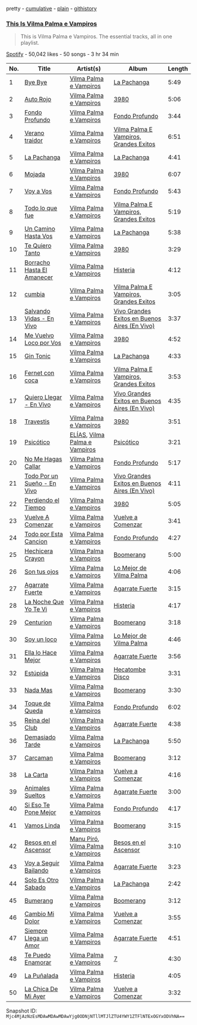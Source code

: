 pretty - [cumulative](/playlists/cumulative/37i9dQZF1DZ06evO3uRjKu.md) - [plain](/playlists/plain/37i9dQZF1DZ06evO3uRjKu) - [githistory](https://github.githistory.xyz/mackorone/spotify-playlist-archive/blob/main/playlists/plain/37i9dQZF1DZ06evO3uRjKu)

### [This Is Vilma Palma e Vampiros](https://open.spotify.com/playlist/37i9dQZF1DZ06evO3uRjKu)

> This is Vilma Palma e Vampiros\. The essential tracks, all in one playlist.

[Spotify](https://open.spotify.com/user/spotify) - 50,042 likes - 50 songs - 3 hr 34 min

| No. | Title | Artist(s) | Album | Length |
|---|---|---|---|---|
| 1 | [Bye Bye](https://open.spotify.com/track/2FSYfKAApea3U42phhBOIc) | [Vilma Palma e Vampiros](https://open.spotify.com/artist/5VQCk9RiLwri99OgOT34kq) | [La Pachanga](https://open.spotify.com/album/6xEaCs71qwGCQJiotOycSr) | 5:49 |
| 2 | [Auto Rojo](https://open.spotify.com/track/5PSCWHpXi8I45NXURHyhBA) | [Vilma Palma e Vampiros](https://open.spotify.com/artist/5VQCk9RiLwri99OgOT34kq) | [3980](https://open.spotify.com/album/4tBbxwaTRObiwZL09V3A3W) | 5:06 |
| 3 | [Fondo Profundo](https://open.spotify.com/track/2g229Q3Relqxkj5CDnTjeE) | [Vilma Palma e Vampiros](https://open.spotify.com/artist/5VQCk9RiLwri99OgOT34kq) | [Fondo Profundo](https://open.spotify.com/album/5pWGHHRgwAoZqBL2zsm7OT) | 3:44 |
| 4 | [Verano traidor](https://open.spotify.com/track/54b9f1JmWzssvXIvBogR2u) | [Vilma Palma e Vampiros](https://open.spotify.com/artist/5VQCk9RiLwri99OgOT34kq) | [Vilma Palma E Vampiros, Grandes Exitos](https://open.spotify.com/album/0USi7PgdFidMaRIcsjmIy2) | 6:51 |
| 5 | [La Pachanga](https://open.spotify.com/track/1x6bkwDyWIOZNFY5blRSs1) | [Vilma Palma e Vampiros](https://open.spotify.com/artist/5VQCk9RiLwri99OgOT34kq) | [La Pachanga](https://open.spotify.com/album/6xEaCs71qwGCQJiotOycSr) | 4:41 |
| 6 | [Mojada](https://open.spotify.com/track/5N5sbaoN8UvXw8ngNR9iUk) | [Vilma Palma e Vampiros](https://open.spotify.com/artist/5VQCk9RiLwri99OgOT34kq) | [3980](https://open.spotify.com/album/4tBbxwaTRObiwZL09V3A3W) | 6:07 |
| 7 | [Voy a Vos](https://open.spotify.com/track/0aWGzetUTb4lJqy2m2nl1i) | [Vilma Palma e Vampiros](https://open.spotify.com/artist/5VQCk9RiLwri99OgOT34kq) | [Fondo Profundo](https://open.spotify.com/album/5pWGHHRgwAoZqBL2zsm7OT) | 5:43 |
| 8 | [Todo lo que fue](https://open.spotify.com/track/323QM9uKGd3QmvH5G2JaBE) | [Vilma Palma e Vampiros](https://open.spotify.com/artist/5VQCk9RiLwri99OgOT34kq) | [Vilma Palma E Vampiros, Grandes Exitos](https://open.spotify.com/album/0USi7PgdFidMaRIcsjmIy2) | 5:19 |
| 9 | [Un Camino Hasta Vos](https://open.spotify.com/track/5glk2ZR5FDNKWXWjb15om9) | [Vilma Palma e Vampiros](https://open.spotify.com/artist/5VQCk9RiLwri99OgOT34kq) | [La Pachanga](https://open.spotify.com/album/6xEaCs71qwGCQJiotOycSr) | 5:38 |
| 10 | [Te Quiero Tanto](https://open.spotify.com/track/3okNQ9w68odjhNWXk6SY1n) | [Vilma Palma e Vampiros](https://open.spotify.com/artist/5VQCk9RiLwri99OgOT34kq) | [3980](https://open.spotify.com/album/4tBbxwaTRObiwZL09V3A3W) | 3:29 |
| 11 | [Borracho Hasta El Amanecer](https://open.spotify.com/track/33Oy56bS8e8QvxIyLd0L2d) | [Vilma Palma e Vampiros](https://open.spotify.com/artist/5VQCk9RiLwri99OgOT34kq) | [Histeria](https://open.spotify.com/album/7J1w8Xh73iGF5SxiDmNZ6G) | 4:12 |
| 12 | [cumbia](https://open.spotify.com/track/5Quu2pIGvboHPYxJaqFXyE) | [Vilma Palma e Vampiros](https://open.spotify.com/artist/5VQCk9RiLwri99OgOT34kq) | [Vilma Palma E Vampiros, Grandes Exitos](https://open.spotify.com/album/0USi7PgdFidMaRIcsjmIy2) | 3:05 |
| 13 | [Salvando Vidas \- En Vivo](https://open.spotify.com/track/7LSJtOR7izWSEljRyLQb8n) | [Vilma Palma e Vampiros](https://open.spotify.com/artist/5VQCk9RiLwri99OgOT34kq) | [Vivo Grandes Exitos en Buenos Aires \(En Vivo\)](https://open.spotify.com/album/6q8m6YNaaxufhr012VZ4bi) | 3:37 |
| 14 | [Me Vuelvo Loco por Vos](https://open.spotify.com/track/0HXYqKxtdHB9HLhjwPozcF) | [Vilma Palma e Vampiros](https://open.spotify.com/artist/5VQCk9RiLwri99OgOT34kq) | [3980](https://open.spotify.com/album/4tBbxwaTRObiwZL09V3A3W) | 4:52 |
| 15 | [Gin Tonic](https://open.spotify.com/track/0FgZ5rpMveTUQjdozZ03HP) | [Vilma Palma e Vampiros](https://open.spotify.com/artist/5VQCk9RiLwri99OgOT34kq) | [La Pachanga](https://open.spotify.com/album/6xEaCs71qwGCQJiotOycSr) | 4:33 |
| 16 | [Fernet con coca](https://open.spotify.com/track/5MChIGdXC12NGktlS4YGgs) | [Vilma Palma e Vampiros](https://open.spotify.com/artist/5VQCk9RiLwri99OgOT34kq) | [Vilma Palma E Vampiros, Grandes Exitos](https://open.spotify.com/album/0USi7PgdFidMaRIcsjmIy2) | 3:53 |
| 17 | [Quiero Llegar \- En Vivo](https://open.spotify.com/track/3C9cFMfZZb2SUWiiZaX0Wd) | [Vilma Palma e Vampiros](https://open.spotify.com/artist/5VQCk9RiLwri99OgOT34kq) | [Vivo Grandes Exitos en Buenos Aires \(En Vivo\)](https://open.spotify.com/album/6q8m6YNaaxufhr012VZ4bi) | 4:35 |
| 18 | [Travestis](https://open.spotify.com/track/2OZPsTM3DylfeX7K8UWLSI) | [Vilma Palma e Vampiros](https://open.spotify.com/artist/5VQCk9RiLwri99OgOT34kq) | [3980](https://open.spotify.com/album/4tBbxwaTRObiwZL09V3A3W) | 3:51 |
| 19 | [Psicótico](https://open.spotify.com/track/6PuU2HHnLqiaUf1bKUMuHT) | [ELÍAS](https://open.spotify.com/artist/1OO4dbmG9Fvz897JRIWiys), [Vilma Palma e Vampiros](https://open.spotify.com/artist/5VQCk9RiLwri99OgOT34kq) | [Psicótico](https://open.spotify.com/album/5Nb3kbLr4Y6I7SX25Xwzkc) | 3:21 |
| 20 | [No Me Hagas Callar](https://open.spotify.com/track/3ZjkflIADDBkA6jFm5WJBy) | [Vilma Palma e Vampiros](https://open.spotify.com/artist/5VQCk9RiLwri99OgOT34kq) | [Fondo Profundo](https://open.spotify.com/album/5pWGHHRgwAoZqBL2zsm7OT) | 5:17 |
| 21 | [Todo Por un Sueño \- En Vivo](https://open.spotify.com/track/1bRzDCtPEodKoVaqaOmDMR) | [Vilma Palma e Vampiros](https://open.spotify.com/artist/5VQCk9RiLwri99OgOT34kq) | [Vivo Grandes Exitos en Buenos Aires \(En Vivo\)](https://open.spotify.com/album/6q8m6YNaaxufhr012VZ4bi) | 4:11 |
| 22 | [Perdiendo el Tiempo](https://open.spotify.com/track/5Jf0hLSFRfZ3NTSD45hLuf) | [Vilma Palma e Vampiros](https://open.spotify.com/artist/5VQCk9RiLwri99OgOT34kq) | [3980](https://open.spotify.com/album/4tBbxwaTRObiwZL09V3A3W) | 5:05 |
| 23 | [Vuelve A Comenzar](https://open.spotify.com/track/7MrnizaZmYy9OPY6aAW12l) | [Vilma Palma e Vampiros](https://open.spotify.com/artist/5VQCk9RiLwri99OgOT34kq) | [Vuelve a Comenzar](https://open.spotify.com/album/3PB32BKUbvyyQ2WmhrAzad) | 3:41 |
| 24 | [Todo por Esta Cancion](https://open.spotify.com/track/583falna8SnSHTYDCMSVVx) | [Vilma Palma e Vampiros](https://open.spotify.com/artist/5VQCk9RiLwri99OgOT34kq) | [Fondo Profundo](https://open.spotify.com/album/5pWGHHRgwAoZqBL2zsm7OT) | 4:27 |
| 25 | [Hechicera Crayon](https://open.spotify.com/track/0HE9ttmrZ1Ir01F82oBKh7) | [Vilma Palma e Vampiros](https://open.spotify.com/artist/5VQCk9RiLwri99OgOT34kq) | [Boomerang](https://open.spotify.com/album/7ceZgHQI7VWGueZkhjY8BD) | 5:00 |
| 26 | [Son tus ojos](https://open.spotify.com/track/4I8H3JhKwTFTG8I3vzVkUy) | [Vilma Palma e Vampiros](https://open.spotify.com/artist/5VQCk9RiLwri99OgOT34kq) | [Lo Mejor de Vilma Palma](https://open.spotify.com/album/04ezQVYrGNcXyrBUl42NZi) | 4:06 |
| 27 | [Agarrate Fuerte](https://open.spotify.com/track/3lUBSiPCNkJGVmd9jG6T39) | [Vilma Palma e Vampiros](https://open.spotify.com/artist/5VQCk9RiLwri99OgOT34kq) | [Agarrate Fuerte](https://open.spotify.com/album/7z4q6L1G8IFwyavj5aKQr7) | 3:15 |
| 28 | [La Noche Que Yo Te Vi](https://open.spotify.com/track/6UwLuzW1kxFiBniDJbv3R9) | [Vilma Palma e Vampiros](https://open.spotify.com/artist/5VQCk9RiLwri99OgOT34kq) | [Histeria](https://open.spotify.com/album/7J1w8Xh73iGF5SxiDmNZ6G) | 4:17 |
| 29 | [Centurion](https://open.spotify.com/track/4CGt19vmFmyEKmWTnTXDcs) | [Vilma Palma e Vampiros](https://open.spotify.com/artist/5VQCk9RiLwri99OgOT34kq) | [Boomerang](https://open.spotify.com/album/7ceZgHQI7VWGueZkhjY8BD) | 3:18 |
| 30 | [Soy un loco](https://open.spotify.com/track/5UmXB0hPoKr9JJOp5MttAx) | [Vilma Palma e Vampiros](https://open.spotify.com/artist/5VQCk9RiLwri99OgOT34kq) | [Lo Mejor de Vilma Palma](https://open.spotify.com/album/04ezQVYrGNcXyrBUl42NZi) | 4:46 |
| 31 | [Ella lo Hace Mejor](https://open.spotify.com/track/4BcslhiC50eygxnmF5Dq2d) | [Vilma Palma e Vampiros](https://open.spotify.com/artist/5VQCk9RiLwri99OgOT34kq) | [Agarrate Fuerte](https://open.spotify.com/album/7z4q6L1G8IFwyavj5aKQr7) | 3:56 |
| 32 | [Estúpida](https://open.spotify.com/track/6IiCJye3u6X8C83pR1WWLy) | [Vilma Palma e Vampiros](https://open.spotify.com/artist/5VQCk9RiLwri99OgOT34kq) | [Hecatombe Disco](https://open.spotify.com/album/2ZGCpjlSEH00JNwAPjY1o0) | 3:31 |
| 33 | [Nada Mas](https://open.spotify.com/track/5JthbTqrtjNapSS7L8Xep9) | [Vilma Palma e Vampiros](https://open.spotify.com/artist/5VQCk9RiLwri99OgOT34kq) | [Boomerang](https://open.spotify.com/album/7ceZgHQI7VWGueZkhjY8BD) | 3:30 |
| 34 | [Toque de Queda](https://open.spotify.com/track/2k3SYulMPRrbKIMy1RQAZW) | [Vilma Palma e Vampiros](https://open.spotify.com/artist/5VQCk9RiLwri99OgOT34kq) | [Fondo Profundo](https://open.spotify.com/album/5pWGHHRgwAoZqBL2zsm7OT) | 6:02 |
| 35 | [Reina del Club](https://open.spotify.com/track/0MlWFjOxbBAHg9JuQNHZoH) | [Vilma Palma e Vampiros](https://open.spotify.com/artist/5VQCk9RiLwri99OgOT34kq) | [Agarrate Fuerte](https://open.spotify.com/album/7z4q6L1G8IFwyavj5aKQr7) | 4:38 |
| 36 | [Demasiado Tarde](https://open.spotify.com/track/5Oa1k1gOxhP018PPRw1Sys) | [Vilma Palma e Vampiros](https://open.spotify.com/artist/5VQCk9RiLwri99OgOT34kq) | [La Pachanga](https://open.spotify.com/album/6xEaCs71qwGCQJiotOycSr) | 5:50 |
| 37 | [Carcaman](https://open.spotify.com/track/6T8pTk5m8wdoilKIIyDAyU) | [Vilma Palma e Vampiros](https://open.spotify.com/artist/5VQCk9RiLwri99OgOT34kq) | [Boomerang](https://open.spotify.com/album/7ceZgHQI7VWGueZkhjY8BD) | 3:12 |
| 38 | [La Carta](https://open.spotify.com/track/7fWsCyuE2j5qAcBqcqaeZp) | [Vilma Palma e Vampiros](https://open.spotify.com/artist/5VQCk9RiLwri99OgOT34kq) | [Vuelve a Comenzar](https://open.spotify.com/album/3PB32BKUbvyyQ2WmhrAzad) | 4:16 |
| 39 | [Animales Sueltos](https://open.spotify.com/track/65uSLDV4MyXnumIlLGSauj) | [Vilma Palma e Vampiros](https://open.spotify.com/artist/5VQCk9RiLwri99OgOT34kq) | [Agarrate Fuerte](https://open.spotify.com/album/7z4q6L1G8IFwyavj5aKQr7) | 3:00 |
| 40 | [Si Eso Te Pone Mejor](https://open.spotify.com/track/1qVTpnGqccuRquqfGyvvBo) | [Vilma Palma e Vampiros](https://open.spotify.com/artist/5VQCk9RiLwri99OgOT34kq) | [Fondo Profundo](https://open.spotify.com/album/5pWGHHRgwAoZqBL2zsm7OT) | 4:17 |
| 41 | [Vamos Linda](https://open.spotify.com/track/6Ik6K1CUVXRSYHeWLveSbA) | [Vilma Palma e Vampiros](https://open.spotify.com/artist/5VQCk9RiLwri99OgOT34kq) | [Boomerang](https://open.spotify.com/album/7ceZgHQI7VWGueZkhjY8BD) | 3:15 |
| 42 | [Besos en el Ascensor](https://open.spotify.com/track/6VKNpxs7kYpDuynDozMj2a) | [Manu Piró](https://open.spotify.com/artist/1RfOn1jpPuM4THF3zHKrJA), [Vilma Palma e Vampiros](https://open.spotify.com/artist/5VQCk9RiLwri99OgOT34kq) | [Besos en el Ascensor](https://open.spotify.com/album/1YEs3YvLSfcVPXAaf7oo03) | 3:10 |
| 43 | [Voy a Seguir Bailando](https://open.spotify.com/track/6fOAa742Fu17tI39hrtnDN) | [Vilma Palma e Vampiros](https://open.spotify.com/artist/5VQCk9RiLwri99OgOT34kq) | [Agarrate Fuerte](https://open.spotify.com/album/7z4q6L1G8IFwyavj5aKQr7) | 3:23 |
| 44 | [Solo Es Otro Sabado](https://open.spotify.com/track/6ihRQHClQC49RuYNiTTbFH) | [Vilma Palma e Vampiros](https://open.spotify.com/artist/5VQCk9RiLwri99OgOT34kq) | [La Pachanga](https://open.spotify.com/album/6xEaCs71qwGCQJiotOycSr) | 2:42 |
| 45 | [Bumerang](https://open.spotify.com/track/5OAIDWC6OWeJFGS3KZPkLF) | [Vilma Palma e Vampiros](https://open.spotify.com/artist/5VQCk9RiLwri99OgOT34kq) | [Boomerang](https://open.spotify.com/album/7ceZgHQI7VWGueZkhjY8BD) | 3:12 |
| 46 | [Cambio Mi Dolor](https://open.spotify.com/track/1bfAH3Bt7u1YlRNCUirYwD) | [Vilma Palma e Vampiros](https://open.spotify.com/artist/5VQCk9RiLwri99OgOT34kq) | [Vuelve a Comenzar](https://open.spotify.com/album/3PB32BKUbvyyQ2WmhrAzad) | 3:55 |
| 47 | [Siempre Llega un Amor](https://open.spotify.com/track/2gZjr9UZ97ZpuncfDeABtN) | [Vilma Palma e Vampiros](https://open.spotify.com/artist/5VQCk9RiLwri99OgOT34kq) | [Agarrate Fuerte](https://open.spotify.com/album/7z4q6L1G8IFwyavj5aKQr7) | 4:51 |
| 48 | [Te Puedo Enamorar](https://open.spotify.com/track/4rUAnvTxSGwqDuj9SYBQIZ) | [Vilma Palma e Vampiros](https://open.spotify.com/artist/5VQCk9RiLwri99OgOT34kq) | [7](https://open.spotify.com/album/6lJ7uJF8ILH5zqMx3NuPFA) | 4:30 |
| 49 | [La Puñalada](https://open.spotify.com/track/63ZtQzrp4WNK6uYggoza7K) | [Vilma Palma e Vampiros](https://open.spotify.com/artist/5VQCk9RiLwri99OgOT34kq) | [Histeria](https://open.spotify.com/album/7J1w8Xh73iGF5SxiDmNZ6G) | 4:05 |
| 50 | [La Chica De Mi Ayer](https://open.spotify.com/track/45SZZyXyZjs6aox30oGlQi) | [Vilma Palma e Vampiros](https://open.spotify.com/artist/5VQCk9RiLwri99OgOT34kq) | [Vuelve a Comenzar](https://open.spotify.com/album/3PB32BKUbvyyQ2WmhrAzad) | 3:32 |

Snapshot ID: `Mjc4MjAzNzEsMDAwMDAwMDAwYjg0ODNjNTllMTJlZTU4YWY1ZTFlNTExOGYxODVhNA==`
